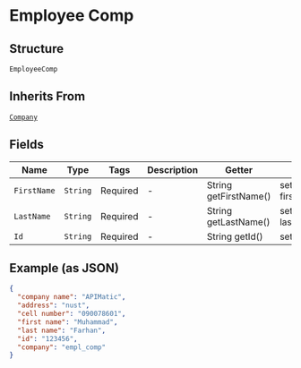 
# Employee Comp

## Structure

`EmployeeComp`

## Inherits From

[`Company`](../../doc/models/company.md)

## Fields

| Name | Type | Tags | Description | Getter | Setter |
|  --- | --- | --- | --- | --- | --- |
| `FirstName` | `String` | Required | - | String getFirstName() | setFirstName(String firstName) |
| `LastName` | `String` | Required | - | String getLastName() | setLastName(String lastName) |
| `Id` | `String` | Required | - | String getId() | setId(String id) |

## Example (as JSON)

```json
{
  "company name": "APIMatic",
  "address": "nust",
  "cell number": "090078601",
  "first name": "Muhammad",
  "last name": "Farhan",
  "id": "123456",
  "company": "empl_comp"
}
```

